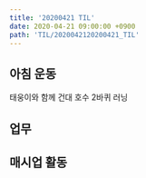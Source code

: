 ```yaml
---
title: '20200421 TIL'
date: 2020-04-21 09:00:00 +0900
path: 'TIL/2020042120200421_TIL'
---
```


## 아침 운동

태웅이와 함께 건대 호수 2바퀴 러닝

## 업무

## 매시업 활동
